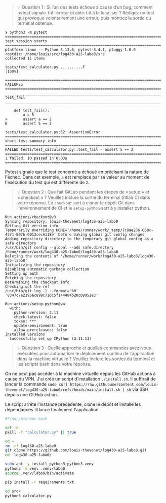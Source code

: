 > 💡 Question 1 : Si l’un des tests échoue à cause d’un bug, comment pytest signale-t-il l’erreur et aide-t-il à la localiser ? Rédigez un test qui provoque volontairement une erreur, puis montrez la sortie du terminal obtenue.

```
❯ python3 -m pytest
================================================================================= test session starts ==================================================================================
platform linux -- Python 3.13.6, pytest-8.4.1, pluggy-1.6.0
rootdir: /home/louis/src/log430-a25-labo0/src
collected 11 items

tests/test_calculator.py ..........F                                                                                                                                             [100%]

======================================================================================= FAILURES =======================================================================================
______________________________________________________________________________________ test_fail _______________________________________________________________________________________

    def test_fail():
        a = 5
>       assert a == 2
E       assert 5 == 2

tests/test_calculator.py:62: AssertionError
=============================================================================== short test summary info ================================================================================
FAILED tests/test_calculator.py::test_fail - assert 5 == 2
============================================================================= 1 failed, 10 passed in 0.03s =============================================================================
```

Pytest signale que le test concerné a échoué en précisant la nature de l'échec. Dans cet exemple, `a` est remplacé par sa valeur au moment de l'exécution du test qui est différente de `2`.

> 💡 Question 2 : Que fait GitLab pendant les étapes de « setup » et « checkout » ? Veuillez inclure la sortie du terminal Gitlab CI dans votre réponse.
> Le `checkout` sert à cloner le dépôt Git dans l'environnement de CI et le `setup-python` sert à y installer python.

```
Run actions/checkout@v3
Syncing repository: louis-thevenet/log430-a25-labo0
Getting Git version info
Temporarily overriding HOME='/home/runner/work/_temp/7c8ae206-068c-4371-807b-6013cec6118e' before making global git config changes
Adding repository directory to the temporary git global config as a safe directory
/usr/bin/git config --global --add safe.directory /home/runner/work/log430-a25-labo0/log430-a25-labo0
Deleting the contents of '/home/runner/work/log430-a25-labo0/log430-a25-labo0'
Initializing the repository
Disabling automatic garbage collection
Setting up auth
Fetching the repository
Determining the checkout info
Checking out the ref
/usr/bin/git log -1 --format='%H'
'8347c7e21956c899c710c5f144484b20c09051e3'
```

```
Run actions/setup-python@v4
  with:
    python-version: 3.11
    check-latest: false
    token: ***
    update-environment: true
    allow-prereleases: false
Installed versions
  Successfully set up CPython (3.11.13)
```

> 💡 Question 3 : Quelle approche et quelles commandes avez-vous exécutées pour automatiser le déploiement continu de l'application dans la machine virtuelle ? Veuillez inclure les sorties du terminal et les scripts bash dans votre réponse.

On ne peut pas accéder à la machine virtuelle depuis les GitHub actions à cause du VPN. J'ai créé un script d'installation `./install.sh`.
Il suffirait de lancer la commande `sudo curl https://raw.githubusercontent.com/louis-thevenet/log430-a25-labo0/refs/heads/main/install.sh | sh` via SSH depuis une GitHub action.

Le script arrête l'instance précédente, clone le dépôt et installe les dépendances. Il lance finalement l'application.

```bash
#!/usr/bin/env bash

set -e
pkill -f "calculator.py" || true

cd ~
rm -rf log430-a25-labo0
git clone https://github.com/louis-thevenet/log430-a25-labo0.git
cd  log430-a25-labo0/

sudo apt -y install python3 python3-venv
python3 -m venv .venv/labo0
source .venv/labo0/bin/activate

pip install -r requirements.txt

cd src/
python3 calculator.py
```
